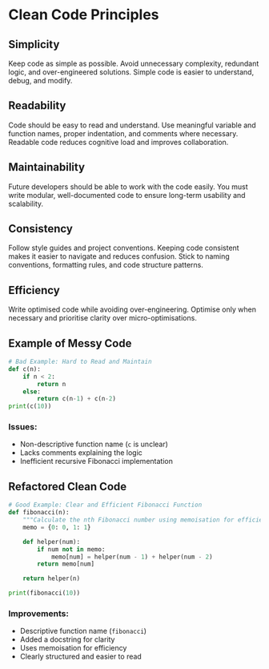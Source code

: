 # Clean Code Principles

## Simplicity

Keep code as simple as possible. Avoid unnecessary complexity, redundant logic, and over-engineered solutions. Simple code is easier to understand, debug, and modify.

## Readability

Code should be easy to read and understand. Use meaningful variable and function names, proper indentation, and comments where necessary. Readable code reduces cognitive load and improves collaboration.

## Maintainability

Future developers should be able to work with the code easily. You must write modular, well-documented code to ensure long-term usability and scalability.

## Consistency

Follow style guides and project conventions. Keeping code consistent makes it easier to navigate and reduces confusion. Stick to naming conventions, formatting rules, and code structure patterns.

## Efficiency

Write optimised code while avoiding over-engineering. Optimise only when necessary and prioritise clarity over micro-optimisations.

## Example of Messy Code

```python
# Bad Example: Hard to Read and Maintain
def c(n):
    if n < 2:
        return n
    else:
        return c(n-1) + c(n-2)
print(c(10))
```

### Issues:

- Non-descriptive function name (`c` is unclear)
- Lacks comments explaining the logic
- Inefficient recursive Fibonacci implementation

## Refactored Clean Code

```python
# Good Example: Clear and Efficient Fibonacci Function
def fibonacci(n):
    """Calculate the nth Fibonacci number using memoisation for efficiency."""
    memo = {0: 0, 1: 1}

    def helper(num):
        if num not in memo:
            memo[num] = helper(num - 1) + helper(num - 2)
        return memo[num]

    return helper(n)

print(fibonacci(10))
```

### Improvements:

- Descriptive function name (`fibonacci`)
- Added a docstring for clarity
- Uses memoisation for efficiency
- Clearly structured and easier to read
